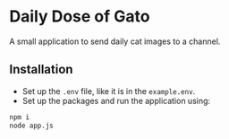 # Daily Dose of Gato

A small application to send daily cat images to a channel.

## Installation

- Set up the `.env` file, like it is in the `example.env`.
- Set up the packages and run the application using:

```sh
npm i
node app.js
```
